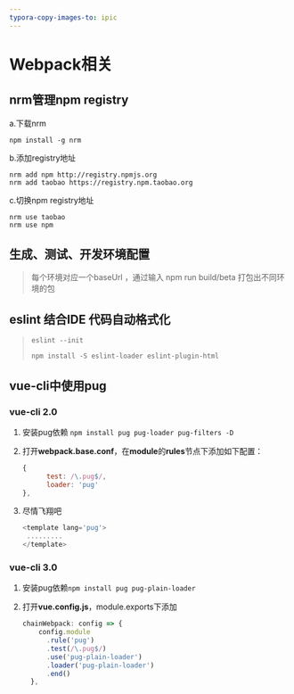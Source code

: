 ```yaml
---
typora-copy-images-to: ipic
---
```



# Webpack相关

## nrm管理npm registry

a.下载nrm

```
npm install -g nrm
```

b.添加registry地址

```
nrm add npm http://registry.npmjs.org
nrm add taobao https://registry.npm.taobao.org
```

c.切换npm registry地址

```
nrm use taobao
nrm use npm
```

## 生成、测试、开发环境配置

> 每个环境对应一个baseUrl ，通过输入 npm run build/beta  打包出不同环境的包



## eslint 结合IDE 代码自动格式化

> `eslint --init`
>
> `npm install -S eslint-loader eslint-plugin-html`

## vue-cli中使用pug

### vue-cli 2.0

1. 安装pug依赖    ```npm install pug pug-loader pug-filters -D```

2. 打开**webpack.base.conf**，在**module**的**rules**节点下添加如下配置：

   ```javascript
   {
         test: /\.pug$/,
         loader: 'pug'
   }, 
   ```

3. 尽情飞翔吧

   ```javascript
   <template lang='pug'>
   	.........  		
   </template>
   ```



### vue-cli 3.0

1. 安装pug依赖```npm install pug pug-plain-loader  ```

2. 打开**vue.config.js**，module.exports下添加

   ```javascript
   chainWebpack: config => {
       config.module
         .rule('pug')
         .test(/\.pug$/)
         .use('pug-plain-loader')
         .loader('pug-plain-loader')
         .end()
     },
   ```